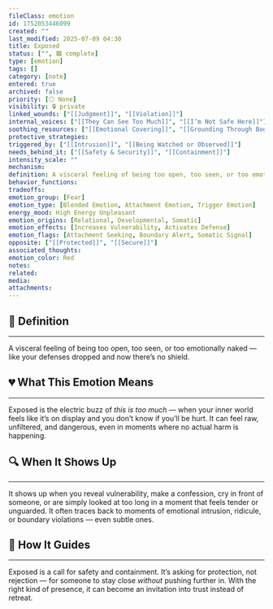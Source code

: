 ```yaml
---
fileClass: emotion
id: 1752053446099
created: ""
last_modified: 2025-07-09 04:30
title: Exposed
status: ["", 🟩 complete]
type: [emotion]
tags: []
category: [note]
entered: true
archived: false
priority: [⚪ None]
visibility: 🔒 private
linked_wounds: ["[[Judgment]]", "[[Violation]]"]
internal_voices: ["[[They Can See Too Much]]", "[[I’m Not Safe Here]]"]
soothing_resources: ["[[Emotional Covering]]", "[[Grounding Through Body]]"]
protective_strategies: 
triggered_by: ["[[Intrusion]]", "[[Being Watched or Observed]]"]
needs_behind_it: ["[[Safety & Security]]", "[[Containment]]"]
intensity_scale: ""
mechanism: 
definition: A visceral feeling of being too open, too seen, or too emotionally naked — like your defenses dropped and now there’s no shield.
behavior_functions: 
tradeoffs: 
emotion_group: [Fear]
emotion_type: [Blended Emotion, Attachment Emotion, Trigger Emotion]
energy_mood: High Energy Unpleasant
emotion_origins: [Relational, Developmental, Somatic]
emotion_effects: [Increases Vulnerability, Activates Defense]
emotion_flags: [Attachment Seeking, Boundary Alert, Somatic Signal]
opposite: ["[[Protected]]", "[[Secure]]"]
associated_thoughts: 
emotion_color: Red
notes: 
related: 
media: 
attachments: 
---
```


## 🧾 Definition
---
A visceral feeling of being too open, too seen, or too emotionally naked — like your defenses dropped and now there’s no shield.

## 💔 What This Emotion Means
---
Exposed is the electric buzz of *this is too much* — when your inner world feels like it’s on display and you don’t know if you’ll be hurt.
It can feel raw, unfiltered, and dangerous, even in moments where no actual harm is happening.

## 🔍 When It Shows Up
---
It shows up when you reveal vulnerability, make a confession, cry in front of someone, or are simply looked at too long in a moment that feels tender or unguarded.
It often traces back to moments of emotional intrusion, ridicule, or boundary violations — even subtle ones.

## 🧭 How It Guides
---
Exposed is a call for safety and containment.
It’s asking for protection, not rejection — for someone to stay close *without* pushing further in.
With the right kind of presence, it can become an invitation into trust instead of retreat.
